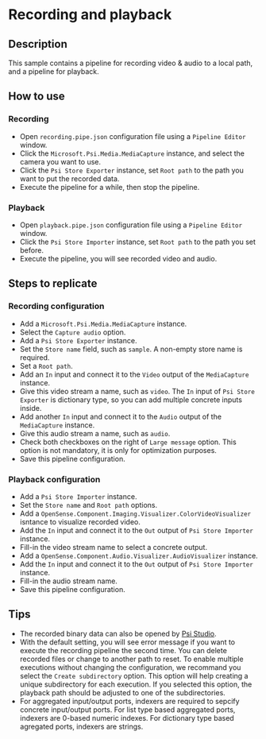 # Recording and playback

## Description

This sample contains a pipeline for recording video & audio to a local path, and a pipeline for playback.

## How to use

### Recording

+ Open `recording.pipe.json` configuration file using a `Pipeline Editor` window.
+ Click the `Microsoft.Psi.Media.MediaCapture` instance, and select the camera you want to use.
+ Click the `Psi Store Exporter` instance, set `Root path` to the path you want to put the recorded data.
+ Execute the pipeline for a while, then stop the pipeline.

### Playback

+ Open `playback.pipe.json` configuration file  using a `Pipeline Editor` window.
+ Click the `Psi Store Importer` instance, set `Root path` to the path you set before.
+ Execute the pipeline, you will see recorded video and audio.

## Steps to replicate

### Recording configuration

+ Add a `Microsoft.Psi.Media.MediaCapture` instance.
+ Select the `Capture audio` option.
+ Add a `Psi Store Exporter` instance.
+ Set the `Store name` field, such as `sample`. A non-empty store name is required.
+ Set a `Root path`.
+ Add an `In` input and connect it to the `Video` output of the `MediaCapture` instance.
+ Give this video stream a name, such as `video`. The `In` input of `Psi Store Exporter` is dictionary type, so you can add multiple concrete inputs inside.
+ Add another `In` input and connect it to the `Audio` output of the `MediaCapture` instance.
+ Give this audio stream a name, such as `audio`.
+ Check both checkboxes on the right of `Large message` option. This option is not mandatory, it is only for optimization purposes.
+ Save this pipeline configuration.

### Playback configuration

+ Add a `Psi Store Importer` instance.
+ Set the `Store name` and `Root path` options.
+ Add a `OpenSense.Component.Imaging.Visualizer.ColorVideoVisualizer` isntance to visualize recorded video.
+ Add the `In` input and connect it to the `Out` output of `Psi Store Importer` instance.
+ Fill-in the video stream name to select a concrete output.
+ Add a `OpenSense.Component.Audio.Visualizer.AudioVisualizer` instance.
+ Add the `In` input and connect it to the `Out` output of `Psi Store Importer` instance.
+ Fill-in the audio stream name.
+ Save this pipeline configuration.

## Tips

+ The recorded binary data can also be opened by [Psi Studio](https://github.com/microsoft/psi/wiki/Psi-Studio).
+ With the default setting, you will see error message if you want to execute the recording pipeline the second time. You can delete recorded files or change to another path to reset. To enable multiple executions without changing the configuration, we recommand you select the `Create subdirectory` option. This option will help creating a unique subdirectory for each execution. If you selected this option, the playback path should be adjusted to one of the subdirectories.
+ For aggregated input/output ports, indexers are required to sepcify concrete input/output ports. For list type based aggregated ports, indexers are 0-based numeric indexes. For dictionary type based agregated ports, indexers are strings.
